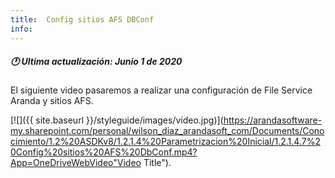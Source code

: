 ```yaml
---
title:  Config sitios AFS DBConf
info:
---
```


##### 🕐 Ultima actualización: Junio 1 de 2020


El siguiente video pasaremos a  realizar una configuración de File Service Aranda y sitios AFS.

[![]({{ site.baseurl }}/styleguide/images/video.jpg)](https://arandasoftware-my.sharepoint.com/personal/wilson_diaz_arandasoft_com/Documents/Conocimiento/1.2%20ASDKv8/1.2.1.4%20Parametrizacion%20Inicial/1.2.1.4.7%20Config%20sitios%20AFS%20DbConf.mp4?App=OneDriveWebVideo"Video Title").
